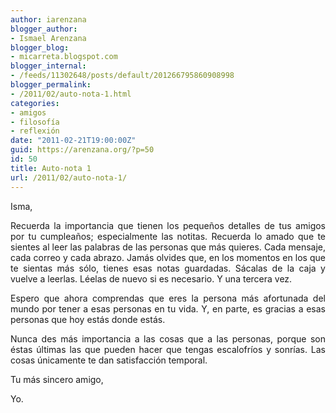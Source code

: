 ```yaml
---
author: iarenzana
blogger_author:
- Ismael Arenzana
blogger_blog:
- micarreta.blogspot.com
blogger_internal:
- /feeds/11302648/posts/default/201266795860908998
blogger_permalink:
- /2011/02/auto-nota-1.html
categories:
- amigos
- filosofía
- reflexión
date: "2011-02-21T19:00:00Z"
guid: https://arenzana.org/?p=50
id: 50
title: Auto-nota 1
url: /2011/02/auto-nota-1/
---
```

<p style="text-align: justify;">
  Isma,
</p>

<p style="text-align: justify;">
  Recuerda la importancia que tienen los pequeños detalles de tus amigos por tu cumpleaños; especialmente las notitas. Recuerda lo amado que te sientes al leer las palabras de las personas que más quieres. Cada mensaje, cada correo y cada abrazo. Jamás olvides que, en los momentos en los que te sientas más sólo, tienes esas notas guardadas. Sácalas de la caja y vuelve a leerlas. Léelas de nuevo si es necesario. Y una tercera vez.
</p>

<p style="text-align: justify;">
  Espero que ahora comprendas que eres la persona más afortunada del mundo por tener a esas personas en tu vida. Y, en parte, es gracias a esas personas que hoy estás donde estás.
</p>

<p style="text-align: justify;">
  Nunca des más importancia a las cosas que a las personas, porque son éstas últimas las que pueden hacer que tengas escalofríos y sonrías. Las cosas únicamente te dan satisfacción temporal.
</p>

<p style="text-align: justify;">
  Tu más sincero amigo,
</p>

<p style="text-align: justify;">
  Yo.
</p>
